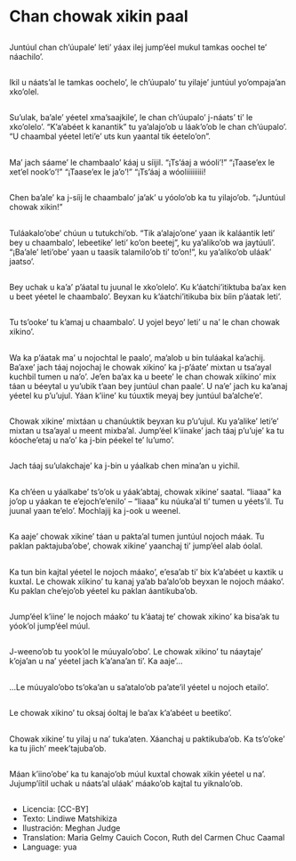 # Chan chowak xikin paal

##
Juntúul chan ch’úupale’ leti’ yáax ilej jump’éel mukul tamkas oochel te’ náachilo’.

##
Ikil u náats’al le tamkas oochelo’, le ch’úupalo’ tu yilaje’ juntúul yo’ompaja’an xko’olel.

##
Su’ulak, ba’ale’ yéetel xma’saajkile’, le chan ch’úupalo’ j-náats’ ti’ le xko’olelo’. “K’a’abéet k kanantik” tu ya’alajo’ob u láak’o’ob le chan ch’úupalo’. “U chaambal yéetel leti’e’ uts kun yaantal tik éetelo’on”.

##
Ma’ jach sáame’ le chambaalo’ káaj u síijil. “¡Ts’áaj a wóoli’!” “¡Taase’ex le xet’el nook’o’!” “¡Taase’ex le ja’o’!” “¡Ts’áaj a wóoliiiiiiiii!

##
Chen ba’ale’ ka j-síij le chaambalo’ ja’ak’ u yóolo’ob ka tu yilajo’ob. “¡Juntúul chowak xikin!”

##
Tuláakalo’obe’ chúun u tutukchi’ob. “Tik a’alajo’one’ yaan ik kaláantik leti’ bey u chaambalo’, lebeetike’ leti’ ko’on beetej”, ku ya’aliko’ob wa jaytúuli’. “¡Ba’ale’ leti’obe’ yaan u taasik talamilo’ob ti’ to’on!”, ku ya’aliko’ob uláak’ jaatso’.

##
Bey uchak u ka’a’ p’áatal tu juunal le xko’olelo’. Ku k’áatchi’itiktuba ba’ax ken u beet yéetel le chaambalo’. Beyxan ku k’áatchi’itikuba bix bíin p’áatak leti’.

##
Tu ts’ooke’ tu k’amaj u chaambalo’. U yojel beyo’ leti’ u na’ le chan chowak xikino’.

##
Wa ka p’áatak ma’ u nojochtal le paalo’, ma’alob u bin tuláakal ka’achij. Ba’axe’ jach táaj nojochaj le chowak xikino’ ka j-p’áate’ mixtan u tsa’ayal kuchbil tumen u na’o’. Je’en ba’ax ka u beete’ le chan chowak xíikino’ mix táan u béeytal u yu’ubik t’aan bey juntúul chan paale’. U na’e’ jach ku ka’anaj yéetel ku p’u’ujul. Yáan k’iine’ ku túuxtik meyaj bey juntúul ba’alche’e’.

##
Chowak xikine’ mixtáan u chanúuktik beyxan ku p’u’ujul. Ku ya’alike’ leti’e’ mixtan u tsa’ayal u meent mixba’al. Jump’éel k’iinake’ jach táaj p’u’uje’ ka tu kóoche’etaj u na’o’ ka j-bin péekel te’ lu’umo’.

##
Jach táaj su’ulakchaje’ ka j-bin u yáalkab chen mina’an u yichil.

##
Ka ch’éen u yáalkabe’ ts’o’ok u yáak’abtaj, chowak xikine’ saatal. “Iiaaa” ka jo’op u yáakan te e’ejoch’e’enilo’ – “Iiaaa” ku  núuka’al ti’ tumen u yéets’il. Tu juunal yaan te’elo’. Mochlajij ka j-ook u weenel.

##
Ka aaje’ chowak xikine’ táan u pakta’al tumen juntúul nojoch máak. Tu paklan paktajuba’obe’, chowak xikine’ yaanchaj ti’ jump’éel alab óolal.

##
Ka tun bin kajtal yéetel le nojoch máako’, e’esa’ab ti’ bix k’a’abéet u kaxtik u kuxtal. Le chowak xíikino’ tu kanaj ya’ab ba’alo’ob beyxan le nojoch máako’. Ku paklan che’ejo’ob yéetel ku paklan áantikuba’ob.

##
Jump’éel k’iine’ le nojoch máako’ tu k’áataj te’ chowak xikino’ ka bisa’ak tu yóok’ol jump’éel múul.

##
J-weeno’ob tu yook’ol le múuyalo’obo’. Le chowak xikino’ tu náaytaje’ k’oja’an u na’ yéetel jach k’a’ana’an ti’. Ka aaje’...

##
...Le múuyalo’obo ts’oka’an u sa’atalo’ob pa’ate’il yéetel u nojoch etailo’.

##
Le chowak xikino’ tu oksaj óoltaj le ba’ax k’a’abéet u beetiko’.

##
Chowak xikine’ tu yilaj u na’ tuka’aten. Xáanchaj u paktikuba’ob. Ka ts’o’oke’ ka tu jíich’ meek’tajuba’ob.

##
Máan k’iino’obe’ ka tu kanajo’ob múul kuxtal chowak xikin yéetel u na’. Jujump’íitil uchak u náats’al uláak’ máako’ob kajtal tu yiknalo’ob.

##
* Licencia: [CC-BY]
* Texto: Lindiwe Matshikiza
* Ilustración: Meghan Judge
* Translation: Maria Gelmy Cauich Cocon, Ruth del Carmen Chuc Caamal
* Language: yua

